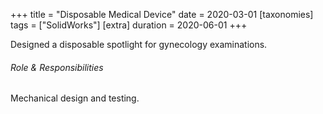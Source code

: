 +++
title = "Disposable Medical Device"
date = 2020-03-01
[taxonomies]
tags = ["SolidWorks"]
[extra]
duration = 2020-06-01
+++

Designed a disposable spotlight for gynecology examinations. 

###### Role & Responsibilities
Mechanical design and testing.
